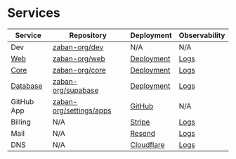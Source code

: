 
# Services

| Service  | Repository | Deployment | Observability 
| -------- | ---------- | ----------- | ----------- 
| Dev | [zaban-org/dev](https://github.com/zaban-org/dev) | N/A | N/A 
| [Web](https://zaban.ai) | [zaban-org/web](https://github.com/zaban-org/web) | [Deployment](https://cloud.zaban.ai/project/swkkggc04kgccw8g8osokscc/beta/application/jgcco884c8gc0co0w4gc0sks/deployment) | [Logs](https://cloud.zaban.ai/project/swkkggc04kgccw8g8osokscc/beta/application/jgcco884c8gc0co0w4gc0sks/logs) 
| [Core](https://api.zaban.ai)     | [zaban-org/core](https://github.com/zaban-org/core) | [Deployment](https://cloud.zaban.ai/project/swkkggc04kgccw8g8osokscc/beta/application/gcwgksc0gws84c4c88soggs4/deployment) | [Logs](https://cloud.zaban.ai/project/swkkggc04kgccw8g8osokscc/beta/application/gcwgksc0gws84c4c88soggs4/logs) 
| [Database](https://db.zaban.ai) | [zaban-org/supabase](https://github.com/zaban-org/supabase) | [Deployment](https://cloud.zaban.ai/project/swkkggc04kgccw8g8osokscc/beta/service/k0so0s4wkko08k4oo8c0sckw) | [Logs](https://cloud.zaban.ai/project/swkkggc04kgccw8g8osokscc/beta/service/k0so0s4wkko08k4oo8c0sckw#logs) 
| GitHub App | [zaban-org/settings/apps](https://github.com/organizations/zaban-org/settings/apps) | [GitHub](https://github.com/apps/zaban-ai/installations/select_target) | N/A
| Billing | N/A | [Stripe](https://dashboard.stripe.com/test/dashboard) | [Logs](https://dashboard.stripe.com/test/payments) 
| Mail | N/A | [Resend](https://resend.com/emails) | [Logs](https://resend.com/logs) 
| DNS | N/A | [Cloudflare](https://dash.cloudflare.com/3fdc57d9c28cf7f48aac59bb47c02b0b/zaban.ai/dns/records) | [Logs](https://dash.cloudflare.com/3fdc57d9c28cf7f48aac59bb47c02b0b/zaban.ai/analytics/traffic) | 
